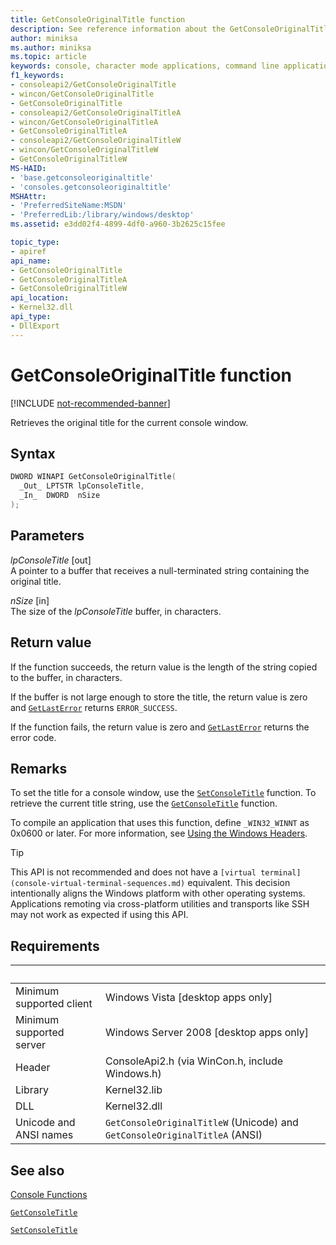 ```yaml
---
title: GetConsoleOriginalTitle function
description: See reference information about the GetConsoleOriginalTitle function, which retrieves the original title for the current console window.
author: miniksa
ms.author: miniksa
ms.topic: article
keywords: console, character mode applications, command line applications, terminal applications, console api
f1_keywords:
- consoleapi2/GetConsoleOriginalTitle
- wincon/GetConsoleOriginalTitle
- GetConsoleOriginalTitle
- consoleapi2/GetConsoleOriginalTitleA
- wincon/GetConsoleOriginalTitleA
- GetConsoleOriginalTitleA
- consoleapi2/GetConsoleOriginalTitleW
- wincon/GetConsoleOriginalTitleW
- GetConsoleOriginalTitleW
MS-HAID:
- 'base.getconsoleoriginaltitle'
- 'consoles.getconsoleoriginaltitle'
MSHAttr:
- 'PreferredSiteName:MSDN'
- 'PreferredLib:/library/windows/desktop'
ms.assetid: e3dd02f4-4899-4df0-a960-3b2625c15fee

topic_type:
- apiref
api_name:
- GetConsoleOriginalTitle
- GetConsoleOriginalTitleA
- GetConsoleOriginalTitleW
api_location:
- Kernel32.dll
api_type:
- DllExport
---
```


# GetConsoleOriginalTitle function

[!INCLUDE [not-recommended-banner](./includes/not-recommended-banner.md)]

Retrieves the original title for the current console window.

## Syntax

```C
DWORD WINAPI GetConsoleOriginalTitle(
  _Out_ LPTSTR lpConsoleTitle,
  _In_  DWORD  nSize
);
```

## Parameters

*lpConsoleTitle* \[out\]  
A pointer to a buffer that receives a null-terminated string containing the original title.

*nSize* \[in\]  
The size of the *lpConsoleTitle* buffer, in characters.

## Return value

If the function succeeds, the return value is the length of the string copied to the buffer, in characters.

If the buffer is not large enough to store the title, the return value is zero and [`GetLastError`](https://msdn.microsoft.com/library/windows/desktop/ms679360) returns `ERROR_SUCCESS`.

If the function fails, the return value is zero and [`GetLastError`](https://msdn.microsoft.com/library/windows/desktop/ms679360) returns the error code.

## Remarks

To set the title for a console window, use the [`SetConsoleTitle`](setconsoletitle.md) function. To retrieve the current title string, use the [`GetConsoleTitle`](getconsoletitle.md) function.

To compile an application that uses this function, define `_WIN32_WINNT` as 0x0600 or later. For more information, see [Using the Windows Headers](https://msdn.microsoft.com/library/windows/desktop/aa383745).

> [!TIP]
> This API is not recommended and does not have a `[virtual terminal](console-virtual-terminal-sequences.md)` equivalent. This decision intentionally aligns the Windows platform with other operating systems. Applications remoting via cross-platform utilities and transports like SSH may not work as expected if using this API.

## Requirements

| &nbsp; | &nbsp; |
|-|-|
| Minimum supported client | Windows Vista \[desktop apps only\] |
| Minimum supported server | Windows Server 2008 \[desktop apps only\] |
| Header | ConsoleApi2.h (via WinCon.h, include Windows.h) |
| Library | Kernel32.lib |
| DLL | Kernel32.dll |
| Unicode and ANSI names | `GetConsoleOriginalTitleW` (Unicode) and `GetConsoleOriginalTitleA` (ANSI) |

## See also

[Console Functions](console-functions.md)

[`GetConsoleTitle`](getconsoletitle.md)

[`SetConsoleTitle`](setconsoletitle.md)
